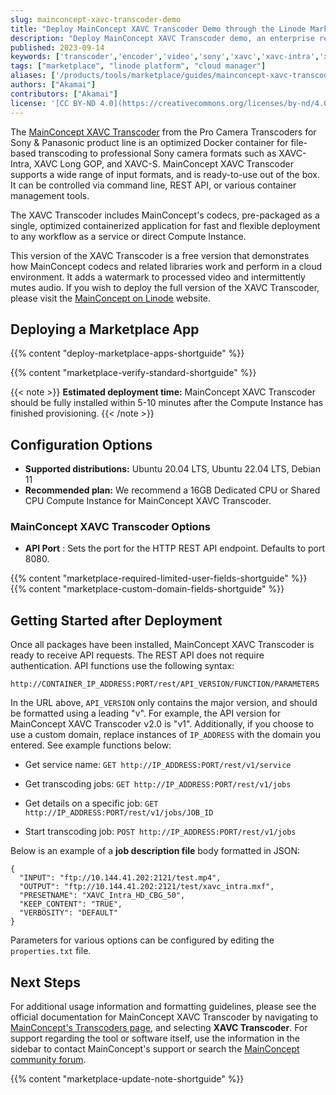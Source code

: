```yaml
---
slug: mainconcept-xavc-transcoder-demo
title: "Deploy MainConcept XAVC Transcoder Demo through the Linode Marketplace"
description: "Deploy MainConcept XAVC Transcoder demo, an enterprise ready tool to create Sony XAVC camera formats on a Linode Compute Instance."
published: 2023-09-14
keywords: ['transcoder','encoder','video','sony','xavc','xavc-intra','xavc long gop','xavc-s','rest api']
tags: ["marketplace", "linode platform", "cloud manager"]
aliases: ['/products/tools/marketplace/guides/mainconcept-xavc-transcoder-demo/']
authors: ["Akamai"]
contributors: ["Akamai"]
license: '[CC BY-ND 4.0](https://creativecommons.org/licenses/by-nd/4.0)'
---
```


The [MainConcept XAVC Transcoder](https://www.mainconcept.com/transcoders) from the Pro Camera Transcoders for Sony & Panasonic product line is an optimized Docker container for file-based transcoding to professional Sony camera formats such as XAVC-Intra, XAVC Long GOP, and XAVC-S. MainConcept XAVC Transcoder supports a wide range of input formats, and is ready-to-use out of the box. It can be controlled via command line, REST API, or various container management tools.

The XAVC Transcoder includes MainConcept's codecs, pre-packaged as a single, optimized containerized application for fast and flexible deployment to any workflow as a service or direct Compute Instance.

This version of the XAVC Transcoder is a free version that demonstrates how MainConcept codecs and related libraries work and perform in a cloud environment. It adds a watermark to processed video and intermittently mutes audio. If you wish to deploy the full version of the XAVC Transcoder, please visit the [MainConcept on Linode](https://www.mainconcept.com/akamai-linode) website.

## Deploying a Marketplace App

{{% content "deploy-marketplace-apps-shortguide" %}}

{{% content "marketplace-verify-standard-shortguide" %}}

{{< note >}}
**Estimated deployment time:** MainConcept XAVC Transcoder should be fully installed within 5-10 minutes after the Compute Instance has finished provisioning.
{{< /note >}}

## Configuration Options

- **Supported distributions:** Ubuntu 20.04 LTS, Ubuntu 22.04 LTS, Debian 11
- **Recommended plan:** We recommend a 16GB Dedicated CPU or Shared CPU Compute Instance for MainConcept XAVC Transcoder.

### MainConcept XAVC Transcoder Options

- **API Port** : Sets the port for the HTTP REST API endpoint. Defaults to port 8080.

{{% content "marketplace-required-limited-user-fields-shortguide" %}}
{{% content "marketplace-custom-domain-fields-shortguide" %}}

## Getting Started after Deployment

Once all packages have been installed, MainConcept XAVC Transcoder is ready to receive API requests. The REST API does not require authentication. API functions use the following syntax:

```command
http://CONTAINER_IP_ADDRESS:PORT/rest/API_VERSION/FUNCTION/PARAMETERS
```

In the URL above, `API_VERSION` only contains the major version, and should be formatted using a leading "v". For example, the API version for MainConcept XAVC Transcoder v2.0 is "v1". Additionally, if you choose to use a custom domain, replace instances of `IP_ADDRESS` with the domain you entered. See example functions below:

- Get service name: `GET http://IP_ADDRESS:PORT/rest/v1/service`

- Get transcoding jobs: `GET http://IP_ADDRESS:PORT/rest/v1/jobs`

- Get details on a specific job: `GET http://IP_ADDRESS:PORT/rest/v1/jobs/JOB_ID`

- Start transcoding job: `POST http://IP_ADDRESS:PORT/rest/v1/jobs`

Below is an example of a **job description file** body formatted in JSON:

```file
{
  "INPUT": "ftp://10.144.41.202:2121/test.mp4",
  "OUTPUT": "ftp://10.144.41.202:2121/test/xavc_intra.mxf",
  "PRESETNAME": "XAVC_Intra_HD_CBG_50",
  "KEEP_CONTENT": "TRUE",
  "VERBOSITY": "DEFAULT"
}
```

Parameters for various options can be configured by editing the `properties.txt` file.

## Next Steps

For additional usage information and formatting guidelines, please see the official documentation for MainConcept XAVC Transcoder by navigating to [MainConcept's Transcoders page](https://www.mainconcept.com/transcoders), and selecting **XAVC Transcoder**. For support regarding the tool or software itself, use the information in the sidebar to contact MainConcept's support or search the [MainConcept community forum](https://forum.mainconcept.com/).

{{% content "marketplace-update-note-shortguide" %}}